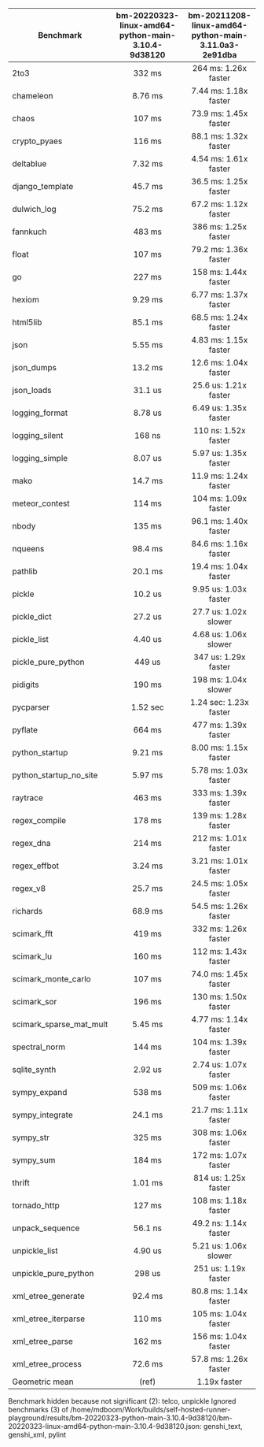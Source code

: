 | Benchmark               | bm-20220323-linux-amd64-python-main-3.10.4-9d38120 | bm-20211208-linux-amd64-python-main-3.11.0a3-2e91dba |
|-------------------------|:--------------------------------------------------:|:----------------------------------------------------:|
| 2to3                    | 332 ms                                             | 264 ms: 1.26x faster                                 |
| chameleon               | 8.76 ms                                            | 7.44 ms: 1.18x faster                                |
| chaos                   | 107 ms                                             | 73.9 ms: 1.45x faster                                |
| crypto_pyaes            | 116 ms                                             | 88.1 ms: 1.32x faster                                |
| deltablue               | 7.32 ms                                            | 4.54 ms: 1.61x faster                                |
| django_template         | 45.7 ms                                            | 36.5 ms: 1.25x faster                                |
| dulwich_log             | 75.2 ms                                            | 67.2 ms: 1.12x faster                                |
| fannkuch                | 483 ms                                             | 386 ms: 1.25x faster                                 |
| float                   | 107 ms                                             | 79.2 ms: 1.36x faster                                |
| go                      | 227 ms                                             | 158 ms: 1.44x faster                                 |
| hexiom                  | 9.29 ms                                            | 6.77 ms: 1.37x faster                                |
| html5lib                | 85.1 ms                                            | 68.5 ms: 1.24x faster                                |
| json                    | 5.55 ms                                            | 4.83 ms: 1.15x faster                                |
| json_dumps              | 13.2 ms                                            | 12.6 ms: 1.04x faster                                |
| json_loads              | 31.1 us                                            | 25.6 us: 1.21x faster                                |
| logging_format          | 8.78 us                                            | 6.49 us: 1.35x faster                                |
| logging_silent          | 168 ns                                             | 110 ns: 1.52x faster                                 |
| logging_simple          | 8.07 us                                            | 5.97 us: 1.35x faster                                |
| mako                    | 14.7 ms                                            | 11.9 ms: 1.24x faster                                |
| meteor_contest          | 114 ms                                             | 104 ms: 1.09x faster                                 |
| nbody                   | 135 ms                                             | 96.1 ms: 1.40x faster                                |
| nqueens                 | 98.4 ms                                            | 84.6 ms: 1.16x faster                                |
| pathlib                 | 20.1 ms                                            | 19.4 ms: 1.04x faster                                |
| pickle                  | 10.2 us                                            | 9.95 us: 1.03x faster                                |
| pickle_dict             | 27.2 us                                            | 27.7 us: 1.02x slower                                |
| pickle_list             | 4.40 us                                            | 4.68 us: 1.06x slower                                |
| pickle_pure_python      | 449 us                                             | 347 us: 1.29x faster                                 |
| pidigits                | 190 ms                                             | 198 ms: 1.04x slower                                 |
| pycparser               | 1.52 sec                                           | 1.24 sec: 1.23x faster                               |
| pyflate                 | 664 ms                                             | 477 ms: 1.39x faster                                 |
| python_startup          | 9.21 ms                                            | 8.00 ms: 1.15x faster                                |
| python_startup_no_site  | 5.97 ms                                            | 5.78 ms: 1.03x faster                                |
| raytrace                | 463 ms                                             | 333 ms: 1.39x faster                                 |
| regex_compile           | 178 ms                                             | 139 ms: 1.28x faster                                 |
| regex_dna               | 214 ms                                             | 212 ms: 1.01x faster                                 |
| regex_effbot            | 3.24 ms                                            | 3.21 ms: 1.01x faster                                |
| regex_v8                | 25.7 ms                                            | 24.5 ms: 1.05x faster                                |
| richards                | 68.9 ms                                            | 54.5 ms: 1.26x faster                                |
| scimark_fft             | 419 ms                                             | 332 ms: 1.26x faster                                 |
| scimark_lu              | 160 ms                                             | 112 ms: 1.43x faster                                 |
| scimark_monte_carlo     | 107 ms                                             | 74.0 ms: 1.45x faster                                |
| scimark_sor             | 196 ms                                             | 130 ms: 1.50x faster                                 |
| scimark_sparse_mat_mult | 5.45 ms                                            | 4.77 ms: 1.14x faster                                |
| spectral_norm           | 144 ms                                             | 104 ms: 1.39x faster                                 |
| sqlite_synth            | 2.92 us                                            | 2.74 us: 1.07x faster                                |
| sympy_expand            | 538 ms                                             | 509 ms: 1.06x faster                                 |
| sympy_integrate         | 24.1 ms                                            | 21.7 ms: 1.11x faster                                |
| sympy_str               | 325 ms                                             | 308 ms: 1.06x faster                                 |
| sympy_sum               | 184 ms                                             | 172 ms: 1.07x faster                                 |
| thrift                  | 1.01 ms                                            | 814 us: 1.25x faster                                 |
| tornado_http            | 127 ms                                             | 108 ms: 1.18x faster                                 |
| unpack_sequence         | 56.1 ns                                            | 49.2 ns: 1.14x faster                                |
| unpickle_list           | 4.90 us                                            | 5.21 us: 1.06x slower                                |
| unpickle_pure_python    | 298 us                                             | 251 us: 1.19x faster                                 |
| xml_etree_generate      | 92.4 ms                                            | 80.8 ms: 1.14x faster                                |
| xml_etree_iterparse     | 110 ms                                             | 105 ms: 1.04x faster                                 |
| xml_etree_parse         | 162 ms                                             | 156 ms: 1.04x faster                                 |
| xml_etree_process       | 72.6 ms                                            | 57.8 ms: 1.26x faster                                |
| Geometric mean          | (ref)                                              | 1.19x faster                                         |

Benchmark hidden because not significant (2): telco, unpickle
Ignored benchmarks (3) of /home/mdboom/Work/builds/self-hosted-runner-playground/results/bm-20220323-python-main-3.10.4-9d38120/bm-20220323-linux-amd64-python-main-3.10.4-9d38120.json: genshi_text, genshi_xml, pylint
